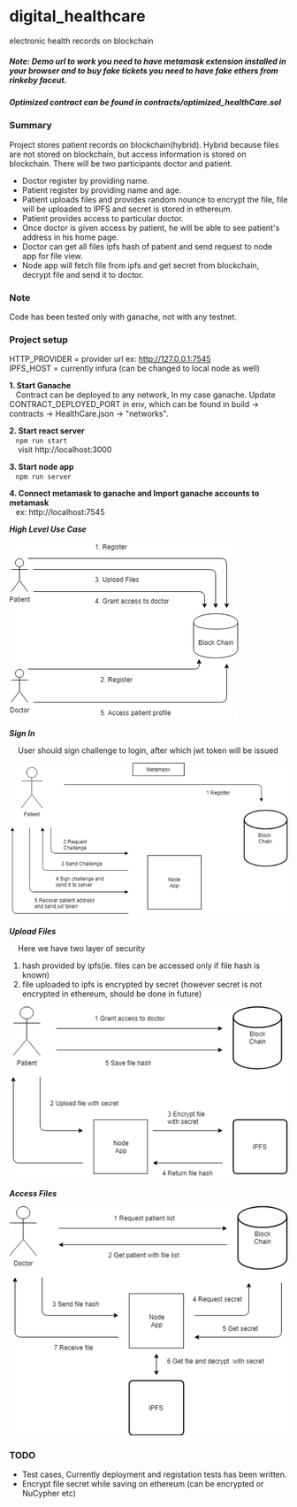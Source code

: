 # digital_healthcare

electronic health records on blockchain

##### Note: Demo url to work you need to have metamask extension installed in your browser and to buy fake tickets you need to have fake ethers from rinkeby faceut.

##### Optimized contract can be found in contracts/optimized_healthCare.sol

### Summary

Project stores patient records on blockchain(hybrid). Hybrid because files are not stored on blockchain, but access information is stored on blockchain. There will be two participants doctor and patient.

- Doctor register by providing name.
- Patient register by providing name and age.
- Patient uploads files and provides random nounce to encrypt the file, file will be uploaded to IPFS and secret is stored in ethereum.
- Patient provides access to particular doctor.
- Once doctor is given access by patient, he will be able to see patient's address in his home page.
- Doctor can get all files ipfs hash of patient and send request to node app for file view.
- Node app will fetch file from ipfs and get secret from blockchain, decrypt file and send it to doctor.

### Note

Code has been tested only with ganache, not with any testnet.

### Project setup

HTTP_PROVIDER = provider url ex: http://127.0.0.1:7545  
IPFS_HOST = currently infura (can be changed to local node as well)

**1. Start Ganache**  
&nbsp;&nbsp;&nbsp;Contract can be deployed to any network, In my case ganache.
Update CONTRACT_DEPLOYED_PORT in env, which can be found in build -> contracts -> HealthCare.json -> "networks".

**2. Start react server**  
&nbsp;&nbsp;&nbsp;`npm run start`  
&nbsp;&nbsp;&nbsp; visit http://localhost:3000

**3. Start node app**  
&nbsp;&nbsp;&nbsp;`npm run server`

**4. Connect metamask to ganache and Import ganache accounts to metamask**  
&nbsp;&nbsp;&nbsp;ex: http://localhost:7545

**_High Level Use Case_**

![Alt text](readme_images/high_level.png?raw=true "high_level")

**_Sign In_**

&nbsp;&nbsp;&nbsp; User should sign challenge to login, after which jwt token will be issued

![Alt text](readme_images/2nd.png?raw=true "sign_in")

**_Upload Files_**

&nbsp;&nbsp;&nbsp; Here we have two layer of security

1. hash provided by ipfs(ie. files can be accessed only if file hash is known)
2. file uploaded to ipfs is encrypted by secret (however secret is not encrypted in ethereum, should be done in future)

![Alt text](readme_images/3rd.png?raw=true "upload_files")

**_Access Files_**

![Alt text](readme_images/4th.png?raw=true "access_files")

### TODO

- Test cases, Currently deployment and registation tests has been written.
- Encrypt file secret while saving on ethereum (can be encrypted or NuCypher etc)
